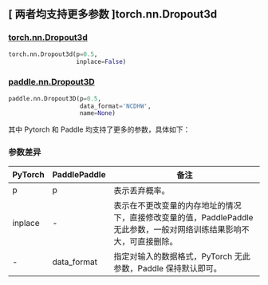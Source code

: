 ## [ 两者均支持更多参数 ]torch.nn.Dropout3d
### [torch.nn.Dropout3d](https://pytorch.org/docs/stable/generated/torch.nn.Dropout3d.html?highlight=dropout3d#torch.nn.Dropout3d)
```python
torch.nn.Dropout3d(p=0.5,
                   inplace=False)
```
### [paddle.nn.Dropout3D](https://www.paddlepaddle.org.cn/documentation/docs/zh/api/paddle/nn/Dropout3D_cn.html#dropout3d)
```python
paddle.nn.Dropout3D(p=0.5,
                    data_format='NCDHW',
                    name=None)
```
其中 Pytorch 和 Paddle 均支持了更多的参数，具体如下：
### 参数差异
| PyTorch       | PaddlePaddle | 备注                                                   |
| ------------- | ------------ | ------------------------------------------------------ |
| p           | p         | 表示丢弃概率。        |
| inplace       | -            | 表示在不更改变量的内存地址的情况下，直接修改变量的值，PaddlePaddle 无此参数，一般对网络训练结果影响不大，可直接删除。  |
| -             | data_format  | 指定对输入的数据格式，PyTorch 无此参数，Paddle 保持默认即可。 |
